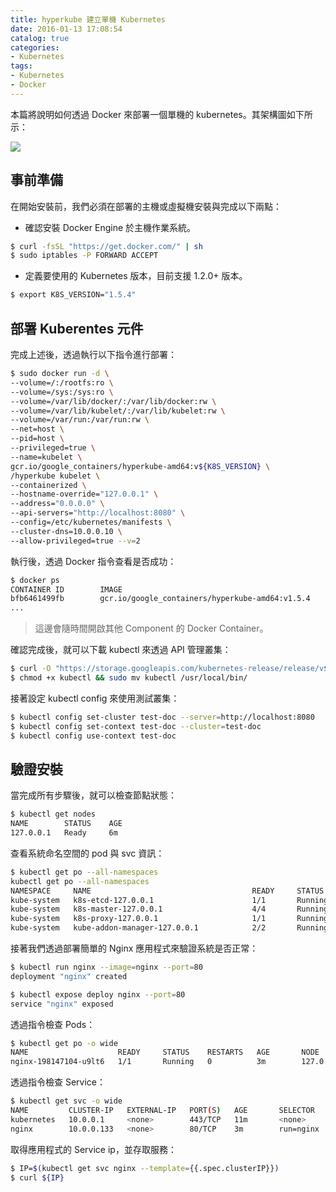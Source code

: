 ```yaml
---
title: hyperkube 建立單機 Kubernetes
date: 2016-01-13 17:08:54
catalog: true
categories:
- Kubernetes
tags:
- Kubernetes
- Docker
---
```

本篇將說明如何透過 Docker 來部署一個單機的 kubernetes。其架構圖如下所示：

![](/images/kube/singlenode-docker.png)

<!--more-->

## 事前準備
在開始安裝前，我們必須在部署的主機或虛擬機安裝與完成以下兩點：
* 確認安裝 Docker Engine 於主機作業系統。

```sh
$ curl -fsSL "https://get.docker.com/" | sh
$ sudo iptables -P FORWARD ACCEPT
```

* 定義要使用的 Kubernetes 版本，目前支援 1.2.0+ 版本。

```sh
$ export K8S_VERSION="1.5.4"
```

## 部署 Kuberentes 元件
完成上述後，透過執行以下指令進行部署：
```sh
$ sudo docker run -d \
--volume=/:/rootfs:ro \
--volume=/sys:/sys:ro \
--volume=/var/lib/docker/:/var/lib/docker:rw \
--volume=/var/lib/kubelet/:/var/lib/kubelet:rw \
--volume=/var/run:/var/run:rw \
--net=host \
--pid=host \
--privileged=true \
--name=kubelet \
gcr.io/google_containers/hyperkube-amd64:v${K8S_VERSION} \
/hyperkube kubelet \
--containerized \
--hostname-override="127.0.0.1" \
--address="0.0.0.0" \
--api-servers="http://localhost:8080" \
--config=/etc/kubernetes/manifests \
--cluster-dns=10.0.0.10 \
--allow-privileged=true --v=2
```

執行後，透過 Docker 指令查看是否成功：
```sh
$ docker ps
CONTAINER ID        IMAGE                                                    COMMAND                  CREATED              STATUS              PORTS               NAMES
bfb6461499fb        gcr.io/google_containers/hyperkube-amd64:v1.5.4          "/hyperkube kubele..."   4 minutes ago        Up 4 minutes                            kubelet
...
```
> 這邊會隨時間開啟其他 Component 的 Docker Container。

確認完成後，就可以下載 kubectl 來透過 API 管理叢集：
```sh
$ curl -O "https://storage.googleapis.com/kubernetes-release/release/v${K8S_VERSION}/bin/linux/amd64/kubectl"
$ chmod +x kubectl && sudo mv kubectl /usr/local/bin/
```

接著設定 kubectl config 來使用測試叢集：
```sh
$ kubectl config set-cluster test-doc --server=http://localhost:8080
$ kubectl config set-context test-doc --cluster=test-doc
$ kubectl config use-context test-doc
```

## 驗證安裝
當完成所有步驟後，就可以檢查節點狀態：
```sh
$ kubectl get nodes
NAME        STATUS    AGE
127.0.0.1   Ready     6m
```

查看系統命名空間的 pod 與 svc 資訊：
```sh
$ kubectl get po --all-namespaces
kubectl get po --all-namespaces
NAMESPACE     NAME                                    READY     STATUS             RESTARTS   AGE
kube-system   k8s-etcd-127.0.0.1                      1/1       Running            0          15m
kube-system   k8s-master-127.0.0.1                    4/4       Running            2          15m
kube-system   k8s-proxy-127.0.0.1                     1/1       Running            0          15m
kube-system   kube-addon-manager-127.0.0.1            2/2       Running            0          15m
```

接著我們透過部署簡單的 Nginx 應用程式來驗證系統是否正常：
```sh
$ kubectl run nginx --image=nginx --port=80
deployment "nginx" created

$ kubectl expose deploy nginx --port=80
service "nginx" exposed
```

透過指令檢查 Pods：
```sh
$ kubectl get po -o wide
NAME                    READY     STATUS    RESTARTS   AGE       NODE
nginx-198147104-u9lt6   1/1       Running   0          3m        127.0.0.1
```

透過指令檢查 Service：
```sh
$ kubectl get svc -o wide
NAME         CLUSTER-IP   EXTERNAL-IP   PORT(S)   AGE       SELECTOR
kubernetes   10.0.0.1     <none>        443/TCP   11m       <none>
nginx        10.0.0.133   <none>        80/TCP    3m        run=nginx
```

取得應用程式的 Service ip，並存取服務：
```sh
$ IP=$(kubectl get svc nginx --template={{.spec.clusterIP}})
$ curl ${IP}
```
